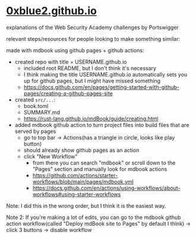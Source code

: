 # [0xblue2.github.io](https://0xblue2.github.io)
explanations of the Web Security Academy challenges by Portswigger

relevant steps/resources for people looking to make something similar:

made with mdbook using github pages + github actions:
- created repo with title = USERNAME.github.io
  - included root README, but I don't think it's necessary
  - I think making the title USERNAME.github.io automatically sets you up for github pages, but I might have missed something
  - https://docs.github.com/en/pages/getting-started-with-github-pages/creating-a-github-pages-site
- created `src/...`:
  - book.toml
  - SUMMARY.md
  - https://rust-lang.github.io/mdBook/guide/creating.html
- added mdbook github action to turn project files into build files that are served by pages
  - go to top bar -> Actions(has a triangle in circle, looks like play button)
  - should already show github pages as an action
  - click "New Workflow"
    - from there you can search "mdbook" or scroll down to the "Pages" section and manually look for mdbook actions
    - https://github.com/actions/starter-workflows/blob/main/pages/mdbook.yml
    - https://docs.github.com/en/actions/using-workflows/about-workflows#using-starter-workflows
   
Note: I did this in the wrong order, but I think it is the easiest way.

Note 2: If you're making a lot of edits, you can go to the mdbook github action workflow(called "Deploy mdBook site to Pages" by default I think) -> click 3 buttons -> disable workflow
